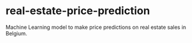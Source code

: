 # real-estate-price-prediction
Machine Learning model to make price predictions on real estate sales in Belgium.
